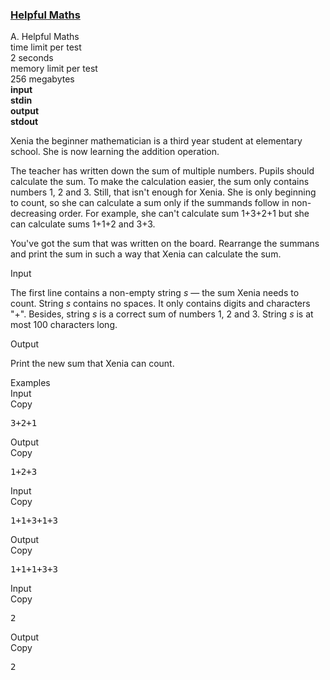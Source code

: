 <h3><a href="https://codeforces.com/contest/339/problem/A" target="_blank" rel="noopener noreferrer">Helpful Maths</a></h3>

<div class="header"><div class="title">A. Helpful Maths</div><div class="time-limit"><div class="property-title">time limit per test</div>2 seconds</div><div class="memory-limit"><div class="property-title">memory limit per test</div>256 megabytes</div><div class="input-file input-standard" style="font-weight: bold"><div class="property-title">input</div>stdin</div><div class="output-file output-standard" style="font-weight: bold"><div class="property-title">output</div>stdout</div></div><div><p>Xenia the beginner mathematician is a third year student at elementary school. She is now learning the addition operation.</p><p>The teacher has written down the sum of multiple numbers. Pupils should calculate the sum. To make the calculation easier, the sum only contains numbers 1, 2 and 3. Still, that isn't enough for Xenia. She is only beginning to count, so she can calculate a sum only if the summands follow in non-decreasing order. For example, she can't calculate sum 1+3+2+1 but she can calculate sums 1+1+2 and 3+3.</p><p>You've got the sum that was written on the board. Rearrange the summans and print the sum in such a way that Xenia can calculate the sum.</p></div><div class="input-specification"><div class="section-title">Input</div><p>The first line contains a non-empty string <span class="tex-span"><i>s</i></span> — the sum Xenia needs to count. String <span class="tex-span"><i>s</i></span> contains no spaces. It only contains digits and characters "<span class="tex-font-style-tt">+</span>". Besides, string <span class="tex-span"><i>s</i></span> is a correct sum of numbers 1, 2 and 3. String <span class="tex-span"><i>s</i></span> is at most 100 characters long.</p></div><div class="output-specification"><div class="section-title">Output</div><p>Print the new sum that Xenia can count.</p></div><div class="sample-tests"><div class="section-title">Examples</div><div class="sample-test"><div class="input"><div class="title">Input<div title="Copy" data-clipboard-target="#id003305498540016145" id="id005733514292923532" class="input-output-copier">Copy</div></div><pre id="id003305498540016145">3+2+1<br></pre></div><div class="output"><div class="title">Output<div title="Copy" data-clipboard-target="#id009991057187376522" id="id0028631819985159446" class="input-output-copier">Copy</div></div><pre id="id009991057187376522">1+2+3<br></pre></div><div class="input"><div class="title">Input<div title="Copy" data-clipboard-target="#id0007284350887634716" id="id009579358914972834" class="input-output-copier">Copy</div></div><pre id="id0007284350887634716">1+1+3+1+3<br></pre></div><div class="output"><div class="title">Output<div title="Copy" data-clipboard-target="#id007410611334067547" id="id0010769561823090001" class="input-output-copier">Copy</div></div><pre id="id007410611334067547">1+1+1+3+3<br></pre></div><div class="input"><div class="title">Input<div title="Copy" data-clipboard-target="#id009859701815567496" id="id007888579583005931" class="input-output-copier">Copy</div></div><pre id="id009859701815567496">2<br></pre></div><div class="output"><div class="title">Output<div title="Copy" data-clipboard-target="#id0035520606462660553" id="id0047263478296110006" class="input-output-copier">Copy</div></div><pre id="id0035520606462660553">2<br></pre></div></div></div>